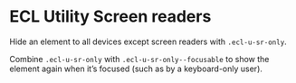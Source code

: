 # ECL Utility Screen readers

Hide an element to all devices except screen readers with `.ecl-u-sr-only`.

Combine `.ecl-u-sr-only` with `.ecl-u-sr-only--focusable` to show the element
again when it’s focused (such as by a keyboard-only user).
